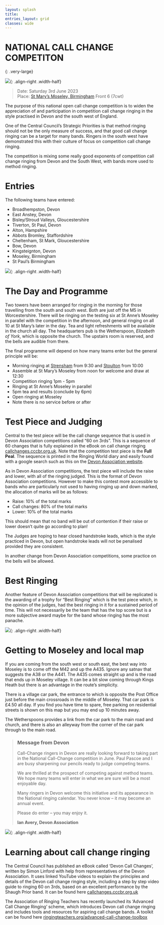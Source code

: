 ```yaml
---
layout: splash
title: 
entries_layout: grid
classes: wide
---
```


# NATIONAL CALL CHANGE COMPETITON
{: .very-large}

![](/media/moseley-st-mary.jpg){: .align-right .width-half}

> Date:	Saturday 3rd June 2023   
> Place:	[St Mary’s Moseley, Birmingham](https://dove.cccbr.org.uk/tower/16431) Front 6 (7cwt)

The purpose of this national open call change competition is to widen the appreciation of and participation in competition call change ringing in the style practised in Devon and the south west of England.

One of the Central Council’s Strategic Priorities is that method ringing should not be the only measure of success, and that good call change ringing can be a target for many bands. Ringers in the south west have demonstrated this with their culture of focus on competition call change ringing.

The competition is mixing some really good exponents of competition call change ringing from Devon and the South West, with bands more used to method ringing.

# Entries

The following teams have entered:

* Broadhempston, Devon
* East Anstey, Devon
* Bisley/Stroud Valleys, Gloucestershire
* Tiverton, St Paul, Devon
* Alton, Hampshire
* Abbots Bromley, Staffordshire
* Cheltenham, St Mark, Gloucestershire
* Bow, Devon
* Kingsteignton, Devon
* Moseley, Birmingham
* St Paul’s Birmingham

![](/media/moseley-st-anne.jpg){: .align-right .width-half}

# The Day and Programme

Two towers have been arranged for ringing in the morning for those travelling from the south and south west. Both are just off the M5 in Worcestershire. There will be ringing on the testing six at St Anne’s Moseley in parallel with the competition in the afternoon, and general ringing on all 10 at St Mary’s later in the day. Tea and light refreshments will be available in the church all day. The headquarters pub is the Wetherspoon, _Elizabeth of York_, which is opposite the church. The upstairs room is reserved, and the bells are audible from there.

The final programme will depend on how many teams enter but the general principle will be: 

* Morning ringing at [Strensham](https://dove.cccbr.org.uk/tower/15577) from 9:30 and [Stoulton](https://dove.cccbr.org.uk/tower/16881) from 10:00
* Assemble at St Mary’s Moseley from noon for welcome and draw at 12:30
* Competition ringing 1pm - 5pm
* Ringing at St Anne’s Moseley in parallel  
* 5pm tea and results (conclude by 6pm)
* Open ringing at Moseley
* Note there is no service before or after

# Test Piece and Judging

Central to the test piece will be the call change sequence that is used in Devon Association competitions called “60 on 3rds”. This is a sequence of 60 changes that is fully explained in the eBook on call change ringing [callchanges.cccbr.org.uk](https://callchanges.cccbr.org.uk). Note that the competition test piece is the **Full Peal**. The sequence is printed in the Ringing World diary and easily found with a google search such as this on the [Devon Association website](https://www.devonbells.co.uk/wp-content/uploads/2020/03/sixties_on_thirds.pdf). 

As in Devon Association competitions, the test piece will include the raise and lower, with all of the ringing judged. This is the format of Devon Association competitions. However to make this contest more accessible to bands who are particularly not used to having ringing up and down marked, the allocation of marks will be as follows:

* Raise: 10% of the total marks
* Call changes: 80% of the total marks
* Lower: 10% of the total marks

This should mean that no band will be out of contention if their raise or lower doesn’t quite go according to plan!

The Judges are hoping to hear closed handstroke leads, which is the style practiced in Devon, but open handstroke leads will not be penalised provided they are consistent. 

In another change from Devon Association competitions, some practice on the bells will be allowed.
 
# Best Ringing

Another feature of Devon Association competitions that will be replicated is the awarding of a trophy for “Best Ringing” which is the test piece which, in the opinion of the judges, had the best ringing in it for a sustained period of time. This will not necessarily be the team that has the top score but is a more subjective award maybe for the band whose ringing has the most panache. 

![](/media/map.jpg){: .align-right .width-half}

# Getting to Moseley and local map

If you are coming from the south west or south east, the best way into Moseley is to come off the M42 and up the A435. Ignore any satnav that suggests the A38 or the A441. The A435 comes straight up and is the road that ends up in Moseley village. It can be a bit slow coming through Kings Heath but there is an advantage in the route’s simplicity.
 
There is a village car park, the entrance to which is opposite the Post Office just before the main crossroads in the middle of Moseley. That car park is £4.50 all day. If you find you have time to spare, free parking on residential streets is shown on this map but you may end up 10 minutes away.
 
The Wetherspoons provides a link from the car park to the main road and church, and there is also an alleyway from the corner of the car park through to the main road.

> ### Message from Devon
> 
> Call-Change ringers in Devon are really looking forward to taking part in the National Call-Change competition in June.  Paul Pascoe and I are busy sharpening our pencils ready to judge competing teams.
> 
> We are thrilled at the prospect of competing against method teams. We hope many teams will enter in what we are sure will be a most enjoyable day.
> 
> Many ringers in Devon welcome this initiative and its appearance in the National ringing calendar. You never know – it may become an annual event. 
> 
> Please do enter – you may enjoy it.
> 
> **Ian Avery, Devon Association**


![](/media/call-change-book-screenshot.jpg){: .align-right .width-half}

# Learning about call change ringing

The Central Council has published an eBook called ‘Devon Call Changes’, written by Simon Linford with help from representatives of the Devon Association. It uses linked YouTube videos to explain the principles and details of the Devon call change ringing style, including a step by step video guide to ringing 60 on 3rds, based on an excellent performance by the Shaugh Prior band. It can be found here [callchanges.cccbr.org.uk](https://callchanges.cccbr.org.uk)

The Association of Ringing Teachers has recently launched its ‘Advanced Call Change Ringing’ scheme, which introduces Devon call change ringing and includes tools and resources for aspiring call change bands. A toolkit can be found here [ringingteachers.org/advanced-call-change-toolbox](https://ringingteachers.org/advanced-call-change-toolbox)

